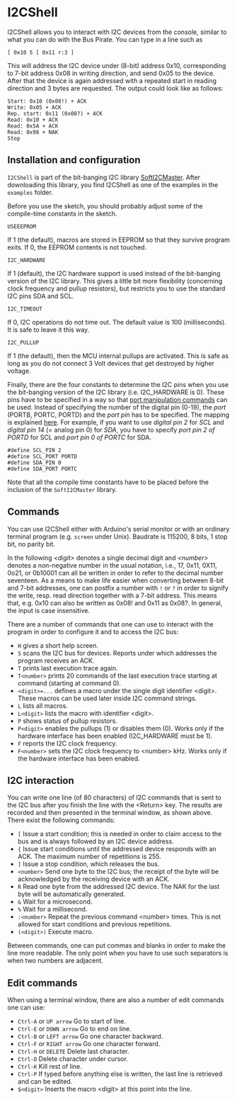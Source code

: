 # I2CShell

I2CShell allows you to interact with I2C devices from the console,
similar to what you can do with the Bus Pirate. You
can type in a line such as

    [ 0x10 5 [ 0x11 r:3 ]
This will address the I2C device under (8-bit) address 0x10,
corresponding to 7-bit address 0x08 in writing direction, and
send 0x05 to the device. After that the device is again addressed
with a repeated start in reading direction and 3 bytes are requested.
The output could look like as follows:

    Start: 0x10 (0x08!) + ACK
    Write: 0x05 + ACK
    Rep. start: 0x11 (0x08?) + ACK
    Read: 0x10 + ACK
    Read: 0x5A + ACK
    Read: 0x98 + NAK
    Stop


## Installation and configuration

<code>I2CShell</code> is part of the bit-banging I2C library
[SoftI2CMaster](https://github.com/felias-fogg/SoftI2CMaster). After
downloading this library, you find I2CShell as one of the examples in
the <code>examples</code> folder.

Before you use the sketch, you should probably adjust some of the
compile-time constants in the sketch. 

    USEEEPROM
If 1 (the default), macros are stored in EEPROM so that they survive
program exits. If 0, the EEPROM contents is not touched.

    I2C_HARDWARE
If 1 (default), the I2C hardware support is used instead of the
bit-banging version of the I2C library. This gives a little bit more
flexibility (concerning clock frequency and pullup resistors),
but restricts you to use the standard I2C pins SDA and SCL.

    I2C_TIMEOUT
If 0, I2C operations do not time out. The default value is 100
(milliseconds). It is safe to leave it this way.

    I2C_PULLUP
If 1 (the default), then the MCU internal pullups are activated. This
is safe as long as you do not connect 3 Volt devices that get
destroyed by higher voltage.

Finally, there are the four constants to determine the I2C pins when
you use the bit-banging version of the I2C library (i.e. I2C_HARDWARE
is 0). These pins have to be specified in a
way so that
[port manipulation commands](http://www.arduino.cc/en/Reference/PortManipulation)
can be used. Instead of specifying the number of the digital pin
(0-19), the *port* (PORTB, PORTC, PORTD) and the *port pin* has to be
specified. The mapping is explained
[here](http://www.arduino.cc/en/Reference/PortManipulation). For
example, if you want to use *digital pin 2* for *SCL* and *digital pin 14*
(= analog pin 0) for *SDA*, you have to specify *port pin 2 of PORTD* for
SCL and *port pin 0 of PORTC* for SDA. 

    #define SCL_PIN 2
    #define SCL_PORT PORTD
    #define SDA_PIN 0
    #define SDA_PORT PORTC


Note that all the compile time constants have to be placed before the
inclusion of the <code>SoftI2CMaster</code> library.


## Commands

You can use I2CShell either with Arduino's serial monitor or with
an ordinary terminal program (e.g. <code>screen</code> under
Unix). Baudrate is 115200, 8 bits, 1 stop bit, no parity bit.

In the following _\<digit\>_ denotes a single decimal digit and *\<number\>*
denotes a non-negative number in the usual notation, i.e., 17, 0x11,
0X11, 0o21, or 0b10001
can all be written in order to refer to the decimal number
seventeen. As a means to make life easier when converting between 8-bit
and 7-bit addresses, one can postfix a number with <code>!</code> or
<code>?</code> in order to signify the write, resp. read direction
together with a 7-bit address. This means that, e.g. 0x10 can also be
written as 0x08! and 0x11 as 0x08?. In general, the input is case
insensitive. 

There are a number of commands that one can use to interact with the
program in order to configure it and to access the I2C bus:

* <code>H</code> gives a short help screen.
* <code>S</code> scans the I2C bus for devices. Reports under which
  addresses the program receives an ACK.
* <code>T</code> prints last execution trace again.
* <code>T\<number\></code> prints 20 commands of the last execution trace
  starting at command <number> (starting at command 0).
* <code>\<digit\>=...</code> defines a macro under the single digit
  identifier \<digit\>. These macros can be used later inside I2C command
  strings. 
* <code>L</code> lists all macros.
* <code>L\<digit\></code> lists the macro with identifier \<digit\>.  
* <code>P</code> shows status of pullup resistors.
* <code>P\<digit\></code> enables the pullups (1) or disables them
  (0). Works only if the hardware interface has been enabled (I2C_HARDWARE
  must be 1).
* <code>F</code> reports the I2C clock frequency.
* <code>F\<number\></code> sets the I2C clock frequency to \<number\>
  kHz. Works only if the hardware  interface has been enabled.

## I2C interaction

You can write one line (of 80 characters) of I2C commands that is 
sent to the I2C bus after you finish the line with the \<Return\>
key. The results are recorded and then presented in the terminal
window, as shown above. There exist the following commands:

* <code>[</code> Issue a start condition; this is needed in order to claim access to the bus and is always followed by an I2C device address.
* <code>{</code> Issue start conditions until the addressed device responds with an ACK. The maximum number of repetitions is 255.
* <code>]</code> Issue a stop condition, which releases the bus.
* <code>\<number\></code> Send one byte to the I2C bus; the receipt of
  the byte will be acknowledged by the receiving device with an ACK.
* <code>R</code> Read one byte from the addressed I2C device. The NAK
  for the last byte will be automatically generated.
* <code>&</code> Wait for a microsecond.
* <code>%</code> Wait for a millisecond.
* <code>:\<number\></code> Repeat the previous command \<number\>
  times. This is not allowed for start conditions and previous
  repetitions.
* <code>(\<digit\>)</code> Execute macro.

Between commands, one can  put commas and blanks in order to make the line
more readable. The only point when you have to use such separators is
when two numbers are adjacent. 

## Edit commands

When using a terminal window, there are also a number of edit commands
one can use:

* <code>Ctrl-A</code> or <code>UP arrow</code> Go to start of line.
* <code>Ctrl-E</code> or <code>DOWN arrow</code> Go to end on line.
* <code>Ctrl-B</code> or <code>LEFT arrow</code> Go one character
backward.
* <code>Ctrl-F</code> or <code>RIGHT arrow</code> Go one character
forward.
* <code>Ctrl-H</code> or <code>DELETE</code> Delete last character.
* <code>Ctrl-D</code> Delete character under cursor.
* <code>Ctrl-K</code> Kill rest of line.
* <code>Ctrl-P</code> If typed before anything else is written, the
  last line is retrieved and can be edited.
* <code>$\<digit\></code> Inserts the macro \<digit\> at this point
  into the line.

